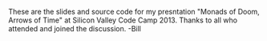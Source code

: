 These are the slides and source code for my presntation
"Monads of Doom, Arrows of Time" at Silicon Valley Code Camp 2013.
Thanks to all who attended and joined the discussion.
-Bill

